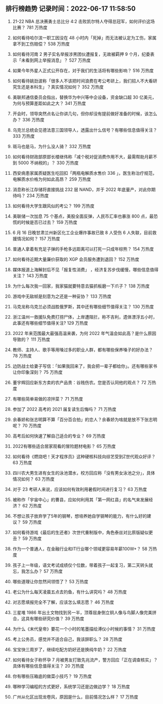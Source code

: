 
## 排行榜趋势 记录时间：2022-06-17 11:58:50
  
  1. 21-22 NBA 总决赛勇士总比分 4:2 击败凯尔特人夺得总冠军，如何评价这场比赛？ 781 万热度
    
  2. 如何看待哈尔滨一职工因没在 48 小时内「死掉」而无法被认定为工伤，家属拿不到工伤赔偿？ 538 万热度
    
  3. 如何看待河南 2 男子实名举报涉黑团伙遭报复，无故被羁押 9 个月，纪委表示「未看到网上举报消息」？ 527 万热度
    
  4. 如果今年外星人正式公开存在，对于我们的生活将有哪些影响？ 516 万热度
    
  5. 如何看待姚劲波称「很多人不该把时间浪费在考公考研上，我们招人不大看研究生还是本科生」？真实情况如何？ 352 万热度
    
  6. 美联邦通信委员会指出，替换华为中兴等中企设备，资金缺口超 30 亿美元，为何与预算差距如此之大？ 341 万热度
    
  7. 开会时，领导突然点名让你讲几句，但你却没有提前做好准备的时候，该怎么办？ 336 万热度
    
  8. 乌克兰总统会见德法意三国领导人，透露出什么信号？有哪些信息值得关注？ 333 万热度
    
  9. 斑马也是马，为什么没人骑？ 332 万热度
    
  10. 如何看待财政部原部长楼继伟称「减个税对促消费作用不大，最需帮助月薪不到 5000 不纳税的」？ 330 万热度
    
  11. 西安病患家属质疑医生吃回扣「两瓶电解质水售价 336 」，医生称治疗规范，电解质水价格为何如此高昂？ 259 万热度
    
  12. 消息称长江存储将直接挑战 232 层 NAND，并于 2022 年底量产，对此你期待吗？ 234 万热度
    
  13. 如何看待大学生跟风似的考公？ 199 万热度
    
  14. 美联储一次加息 75 个基点，美股全面反弹，人民币汇率也暴涨 800 点，最恐慌的时候是否已过去？ 159 万热度
    
  15. 6 月 16 日晚甘肃兰州新区化工企业爆炸事故已致 8 人受伤 6 人失联，目前救援情况如何？ 157 万热度
    
  16. 普通人拿着有充足子弹的手枪多远距离可以打死一只成年棕熊？ 154 万热度
    
  17. 如何看待近期大量廉价获取的 XGP 会员服务遭到退回？ 152 万热度
    
  18. 媒体报道上海解封后不见「报复性消费」 ，经济复苏步伐缓慢，哪些信息值得关注？ 143 万热度
    
  19. 为什么每次我一回家，我家猫就要特意去猫抓板磨一下爪子？ 138 万热度
    
  20. 游戏中无敌帧是刻意为之还是一种妥协？ 133 万热度
    
  21. 马克龙称乌克兰必须战胜俄罗斯，其中还有哪些细节值得关注？ 130 万热度
    
  22. 浙江温州一救援队免费打捞尸体，上岸遭阻拦，称不吉利，遗体漂浮五小时，此事还有哪些细节值得关注? 129 万热度
    
  23. 2022 年来范围最大最强高温来袭，为何 2022 年气温会如此高？是什么原因导致的？ 111 万热度
    
  24. 教师、主持人、歌手等用嗓过多的职业人群，都有哪些保养嗓子的好办法？ 78 万热度
    
  25. 边防战士给妻子写信：「如果我回来了，我会把一辈子都给你」。还有哪些家书让你印象深刻？ 75 万热度
    
  26. 董宇辉回应新东方卖的农产品贵：谷贱伤农。您是否认同他的观点？ 72 万热度
    
  27. 有哪些简单易做的凉拌菜？ 71 万热度
    
  28. 参加了 2022 高考的 2021 届复读生后悔吗？ 71 万热度
    
  29. 余春娇和张志明算不算「百分百合拍」的恋人？余春娇为啥就是放不下张志明呢？ 70 万热度
    
  30. 高考后如何快速了解自己适合的专业？ 69 万热度
    
  31. 2022有哪些适合居家观看的冒险题材电影？ 65 万热度
    
  32. 如何看待《燃烧吧！天才程序员》这种硬核科技向综艺受到Z世代观众好评？ 63 万热度
    
  33. 四川农大男生进有女生的泳池潜水，校方回应称「没有男女泳池之分」，具体情况如何？ 63 万热度
    
  34. 对于 23 考研人来说，应该如何有效利用暑假时间进行复习？ 63 万热度
    
  35. 被称作「宇宙中心」的曹县，应如何利用其「第一网红县」的名气来发展经济？ 62 万热度
    
  36. 不想让孩子放弃学了5年的钢琴，想培养她自学钢琴的能力，有什么好的建议？ 59 万热度
    
  37. 如何看待游戏《最后的生还者》次世代重制版中，角色泰丝对比原版疑似更丑？ 59 万热度
    
  38. 作为一个普通人，在金融行业和IT行业哪个领域更容易年薪100W+？ 58 万热度
    
  39. 孩子上一年级，语文考试成绩仅个位数，带着孩子一起复习，第二天转头就忘，我怎么办？ 57 万热度
    
  40. 哪些道理让你忽然间领悟了？ 53 万热度
    
  41. 老公为什么每天凌晨五点去钓鱼，有什么讲究吗？ 48 万热度
    
  42. 对志愿填报完全不了解，应该怎么填志愿？ 46 万热度
    
  43. 三星堆 1986 年出土文物找到另一半，顶尊屈身倒立铜人像与鸟脚人像完美拼合，这具有哪些研究价值？ 39 万热度
    
  44. 为什么《末代皇帝》要花一个小时的笔墨描绘溥仪小时候的事情？ 31 万热度
    
  45. 考上公务员，感觉并不适合自己，我该辞职么？ 28 万热度
    
  46. 宝宝快三周岁了，继续吃配方奶好还是换纯牛奶？ 22 万热度
    
  47. 如何看待女子称怀孕 7 月被男友打致先兆流产，警方回应「正在调查核实」？具体有哪些信息值得关注？ 20 万热度
    
  48. 你有哪些压箱底的做菜小技巧？ 19 万热度
    
  49. 哪种学习编程的方式更好，系统学习还是边做边学？ 18 万热度
    
  50. 广州从化区出现龙卷风，原因是什么，目前情况怎么样？ 17 万热度
    